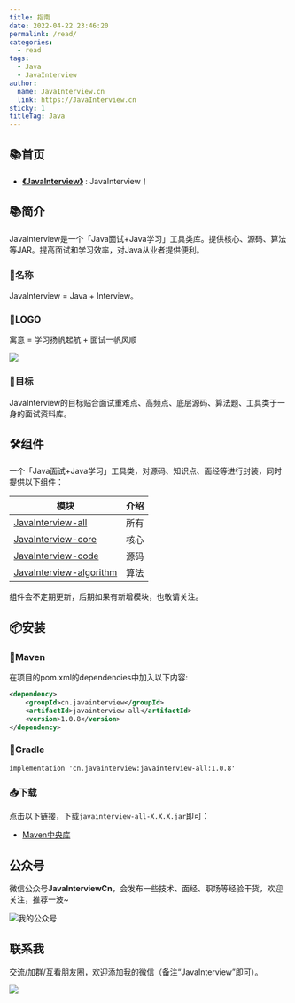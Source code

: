 ```yaml
---
title: 指南
date: 2022-04-22 23:46:20
permalink: /read/
categories: 
  - read
tags: 
  - Java
  - JavaInterview
author: 
  name: JavaInterview.cn
  link: https://JavaInterview.cn
sticky: 1
titleTag: Java
---
```

## 📚首页

- **[《JavaInterview》](../README.md)** : JavaInterview！

## 📚简介
JavaInterview是一个「Java面试+Java学习」工具类库。提供核心、源码、算法等JAR。提高面试和学习效率，对Java从业者提供便利。

### 🎁名称

JavaInterview = Java + Interview。

### 🎁LOGO

寓意 = 学习扬帆起航 + 面试一帆风顺

![](https://javainterview.cn//assets/icon/logo200x100.png)

### 🍺目标

JavaInterview的目标贴合面试重难点、高频点、底层源码、算法题、工具类于一身的面试资料库。


## 🛠️组件

一个「Java面试+Java学习」工具类，对源码、知识点、面经等进行封装，同时提供以下组件：

| 模块                       |    介绍                                              |
| -------------------        |---------------------------------------------------- |
| [JavaInterview-all](https://javainterview.cn/interview/all/read)           |     所有                                             |
| [JavaInterview-core](https://javainterview.cn/interview/core/read)         |     核心                                             |
| [JavaInterview-code](https://javainterview.cn/interview/code/read)         |     源码                                              |
| [JavaInterview-algorithm](https://javainterview.cn/interview/algorithm/read)    |     算法                                            |

组件会不定期更新，后期如果有新增模块，也敬请关注。


## 📦安装

### 🍊Maven
在项目的pom.xml的dependencies中加入以下内容:

```xml
<dependency>
    <groupId>cn.javainterview</groupId>
    <artifactId>javainterview-all</artifactId>
    <version>1.0.8</version>
</dependency>
```

### 🍐Gradle
```
implementation 'cn.javainterview:javainterview-all:1.0.8'
```

### 📥下载

点击以下链接，下载`javainterview-all-X.X.X.jar`即可：

- [Maven中央库](https://repo1.maven.org/maven2/cn/javainterview/javainterview-all/1.0.8/)




## 公众号

微信公众号**JavaInterviewCn**，会发布一些技术、面经、职场等经验干货，欢迎关注，推荐一波~

![我的公众号](https://javainterview.cn/img/qrcode_for_gh_82720717e427_344.jpg)

## 联系我

交流/加群/互看朋友圈，欢迎添加我的微信（备注“JavaInterview”即可）。

![](https://javainterview.cn/img/weixin.jpeg)

